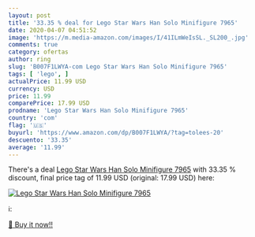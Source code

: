 ```yaml
---
layout: post
title: '33.35 % deal for Lego Star Wars Han Solo Minifigure 7965'
date: 2020-04-07 04:51:52
image: 'https://m.media-amazon.com/images/I/41ILmWeIsSL._SL200_.jpg'
comments: true
category: ofertas
author: ring
slug: 'B007F1LWYA-com Lego Star Wars Han Solo Minifigure 7965'
tags: [ 'lego', ]
actualPrice: 11.99 USD
currency: USD
price: 11.99
comparePrice: 17.99 USD
prodname: 'Lego Star Wars Han Solo Minifigure 7965'
country: 'com'
flag: '🇺🇸'
buyurl: 'https://www.amazon.com/dp/B007F1LWYA/?tag=tolees-20'
descuento: '33.35'
average: '11.99'
---
```


There's a deal [Lego Star Wars Han Solo Minifigure 7965](https://www.amazon.com/dp/B007F1LWYA/?tag=tolees-20)  with  33.35 % discount, final price tag of  11.99 USD (original: 17.99 USD) here:

[![Lego Star Wars Han Solo Minifigure 7965](https://m.media-amazon.com/images/I/41ILmWeIsSL._SL200_.jpg)](https://www.amazon.com/dp/B007F1LWYA/?tag=tolees-20)

ℹ️:


[🛒 Buy it now!!](https://www.amazon.com/dp/B007F1LWYA/?tag=tolees-20)
